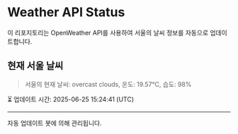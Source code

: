 
# Weather API Status

이 리포지토리는 OpenWeather API를 사용하여 서울의 날씨 정보를 자동으로 업데이트합니다.

## 현재 서울 날씨
> 서울의 현재 날씨: overcast clouds, 온도: 19.57°C, 습도: 98%

⏳ 업데이트 시간: 2025-06-25 15:24:41 (UTC)

---
자동 업데이트 봇에 의해 관리됩니다.
